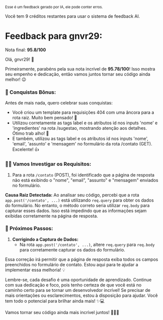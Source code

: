 <sup>Esse é um feedback gerado por IA, ele pode conter erros.</sup>

Você tem 9 créditos restantes para usar o sistema de feedback AI.

# Feedback para gnvr29:

Nota final: **95.8/100**

Olá, gnvr29! 🚀

Primeiramente, parabéns pela sua nota incrível de **95.78/100**! Isso mostra seu empenho e dedicação, então vamos juntos tornar seu código ainda melhor! 😉

### 🎉 Conquistas Bônus:
Antes de mais nada, quero celebrar suas conquistas:
- Você criou um template para requisições 404 com uma âncora para a rota raiz. Muito bem pensado! 👏
- Utilizou corretamente as tags label e os atributos id nos inputs 'nome' e 'ingredientes' na rota /sugestao, mostrando atenção aos detalhes. Ótimo trab alho! 🌟
- E também, utilizou as tags label e os atributos id nos inputs 'nome', 'email', 'assunto' e 'mensagem' no formulário da rota /contato (GET). Excelente! 👍

### 🕵️‍♂️ Vamos Investigar os Requisitos:
1. Para a rota `/contato` (POST), foi identificado que a página de resposta não está exibindo o "nome", "email", "assunto" e "mensagem" enviados no formulário. 
   
**Causa Raiz Detectada:** Ao analisar seu código, percebi que a rota `app.post('/contato', ...)` está utilizando `req.query` para obter os dados do formulário. No entanto, o método correto seria utilizar `req.body` para capturar esses dados. Isso está impedindo que as informações sejam exibidas corretamente na página de resposta.

### 🚀 Próximos Passos:
1. **Corrigindo a Captura de Dados:**
   - Na rota `app.post('/contato', ...)`, altere `req.query` para `req.body` para corretamente capturar os dados do formulário.

Essa correção irá permitir que a página de resposta exiba todos os campos preenchidos no formulário de contato. Estou aqui para te ajudar a implementar essa melhoria! 💡

Lembre-se, cada desafio é uma oportunidade de aprendizado. Continue com sua dedicação e foco, pois tenho certeza de que você está no caminho certo para se tornar um desenvolvedor incrível! Se precisar de mais orientações ou esclarecimentos, estou à disposição para ajudar. Você tem todo o potencial para brilhar ainda mais! ✨💻

Vamos tornar seu código ainda mais incrível juntos! 👨‍💻💬
